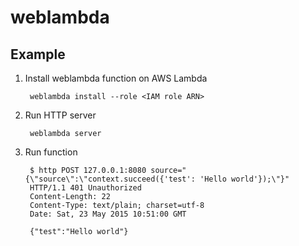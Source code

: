 # weblambda

## Example

1. Install weblambda function on AWS Lambda

        weblambda install --role <IAM role ARN>

2. Run HTTP server

        weblambda server

3. Run function

		$ http POST 127.0.0.1:8080 source="{\"source\":\"context.succeed({'test': 'Hello world'});\"}"
		HTTP/1.1 401 Unauthorized
		Content-Length: 22
		Content-Type: text/plain; charset=utf-8
		Date: Sat, 23 May 2015 10:51:00 GMT

		{"test":"Hello world"}
